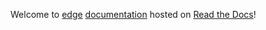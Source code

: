 Welcome to [edge](https://github.com/arocks/edge/) [documentation][rtd] hosted on [Read the Docs][rtd]!

[rtd]: https://django-edge.readthedocs.io/en/latest/
